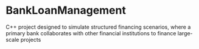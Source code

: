 # BankLoanManagement
C++ project designed to simulate structured financing scenarios, where a primary bank collaborates with other financial institutions to finance large-scale projects
